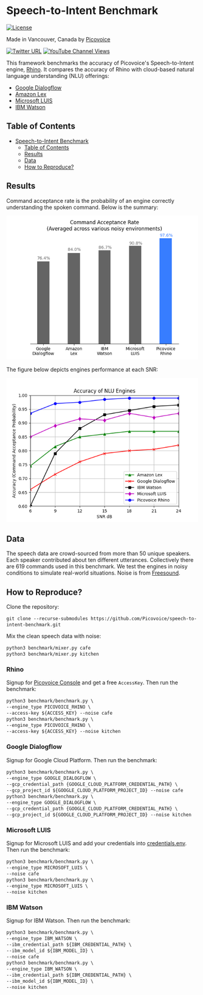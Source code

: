 # Speech-to-Intent Benchmark

[![License](https://img.shields.io/badge/License-Apache%202.0-blue.svg)](https://github.com/Picovoice/speech-to-intent-benchmark/blob/master/LICENSE)

Made in Vancouver, Canada by [Picovoice](https://picovoice.ai)

[![Twitter URL](https://img.shields.io/twitter/url?label=%40AiPicovoice&style=social&url=https%3A%2F%2Ftwitter.com%2FAiPicovoice)](https://twitter.com/AiPicovoice)
[![YouTube Channel Views](https://img.shields.io/youtube/channel/views/UCAdi9sTCXLosG1XeqDwLx7w?label=YouTube&style=social)](https://www.youtube.com/channel/UCAdi9sTCXLosG1XeqDwLx7w)

This framework benchmarks the accuracy of Picovoice's Speech-to-Intent engine, [Rhino](https://github.com/Picovoice/rhino).
It compares the accuracy of Rhino with cloud-based natural language understanding (NLU) offerings:

- [Google Dialogflow](https://dialogflow.com/)
- [Amazon Lex](https://aws.amazon.com/lex/)
- [Microsoft LUIS](https://www.luis.ai/)
- [IBM Watson](https://www.ibm.com/watson)

## Table of Contents

- [Speech-to-Intent Benchmark](#speech-to-intent-benchmark)
  - [Table of Contents](#table-of-contents)
  - [Results](#results)
  - [Data](#data)
  - [How to Reproduce?](#how-to-reproduce)

## Results

Command acceptance rate is the probability of an engine correctly understanding the spoken command. Below is the summary:

![](data/misc/result-summary.png)

The figure below depicts engines performance at each SNR:

![](data/misc/result.png)

## Data

The speech data are crowd-sourced from more than 50 unique speakers. Each speaker contributed about ten different utterances.
Collectively there are 619 commands used in this benchmark. We test the engines in noisy conditions to simulate real-world situations. Noise is from [Freesound](https://freesound.org/).

## How to Reproduce?

Clone the repository:

```console
git clone --recurse-submodules https://github.com/Picovoice/speech-to-intent-benchmark.git
```

Mix the clean speech data with noise:

```console
python3 benchmark/mixer.py cafe
python3 benchmark/mixer.py kitchen
```

### Rhino

Signup for [Picovoice Console](https://console.picovoice.ai/) and get a free `AccessKey`. Then run the benchmark:

```console
python3 benchmark/benchmark.py \
--engine_type PICOVOICE_RHINO \
--access-key ${ACCESS_KEY} --noise cafe
python3 benchmark/benchmark.py \
--engine_type PICOVOICE_RHINO \
--access-key ${ACCESS_KEY} --noise kitchen
```

### Google Dialogflow

Signup for Google Cloud Platform. Then run the benchmark:

```console
python3 benchmark/benchmark.py \
--engine_type GOOGLE_DIALOGFLOW \
--gcp_credential_path {GOOGLE_CLOUD_PLATFORM_CREDENTIAL_PATH} \
--gcp_project_id ${GOOGLE_CLOUD_PLATFORM_PROJECT_ID} --noise cafe
python3 benchmark/benchmark.py \
--engine_type GOOGLE_DIALOGFLOW \
--gcp_credential_path {GOOGLE_CLOUD_PLATFORM_CREDENTIAL_PATH} \
--gcp_project_id ${GOOGLE_CLOUD_PLATFORM_PROJECT_ID} --noise kitchen
```

### Microsoft LUIS

Signup for Microsoft LUIS and add your credentials into [credentials.env](/data/luis/credentials.env). Then run the
benchmark:

```console
python3 benchmark/benchmark.py \
--engine_type MICROSOFT_LUIS \
--noise cafe
python3 benchmark/benchmark.py \
--engine_type MICROSOFT_LUIS \
--noise kitchen
```

### IBM Watson

Signup for IBM Watson. Then run the benchmark:

```console
python3 benchmark/benchmark.py \
--engine_type IBM_WATSON \
--ibm_credential_path ${IBM_CREDENTIAL_PATH} \
--ibm_model_id ${IBM_MODEL_ID} \
--noise cafe
python3 benchmark/benchmark.py \
--engine_type IBM_WATSON \
--ibm_credential_path ${IBM_CREDENTIAL_PATH} \
--ibm_model_id ${IBM_MODEL_ID} \
--noise kitchen
```
